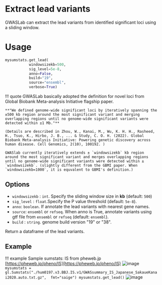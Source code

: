 # Extract lead variants

GWASLab can extract the lead variants from identified significant loci using a sliding window.

# Usage

```python
mysumstats.get_lead(
           windowsizekb=500,
           sig_level=5e-8,
           anno=False,
           build="19",
           source="ensembl",
           verbose=True)
```

!!! quote
    GWASLab basically adopted the definition for novel loci from Global Biobank Meta-analysis Initiative flagship paper. 
    
    **"We defined genome-wide significant loci by iteratively spanning the ±500 kb region around the most significant variant and merging overlapping regions until no genome-wide significant variants were detected within ±1 Mb."** 
    
    (Details are described in Zhou, W., Kanai, M., Wu, K. H. H., Rasheed, H., Tsuo, K., Hirbo, J. B., ... & Study, C. O. H. (2022). Global Biobank Meta-analysis Initiative: Powering genetic discovery across human disease. Cell Genomics, 2(10), 100192. )

    GWASlab currently iteratively extends ± `windowsizekb` kb region around the most significant variant and merges overlapping regions until no genome-wide significant variants were detected within ± `windowsizekb`. (slightly different from the GBMI paper. When `windowsizekb=1000`, it is equvalent to GBMI's definition.)

## Options

- `windowsizekb` : `int`. Specify the sliding window size in **kb** (default: `500`)
- `sig_level` : `float`.Specify the P value threshold (default: `5e-8`).
- `anno`: `boolean`. If annotate the lead variants with nearest gene names.
- `source`: `ensembl` or `refseq`. When anno is True, annotate variants using gtf file from `ensembl` or `refseq` (default: `ensembl`). 
- `build` : `string`. genome build version "19" or "38".

Return a dataframe of the lead variants.

## Example

!!! example
    Sample sumstats: IS from pheweb.jp [https://pheweb.jp/pheno/IS](https://pheweb.jp/pheno/IS)
    ![image](https://user-images.githubusercontent.com/40289485/196447159-f9b41510-feb6-4ec8-adeb-a8f4c3683061.png)
    ```
    mysumstats = gl.Sumstats("./hum0197.v3.BBJ.IS.v1/GWASsummary_IS_Japanese_SakaueKanai2020.auto.txt.gz",  fmt="saige")
    mysumstats.get_lead()
    ```
    ![image](https://user-images.githubusercontent.com/40289485/196446293-c8f9c2d3-82c3-4122-bddd-184b43f2950f.png)

